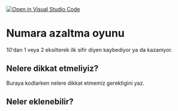 [![Open in Visual Studio Code](https://classroom.github.com/assets/open-in-vscode-718a45dd9cf7e7f842a935f5ebbe5719a5e09af4491e668f4dbf3b35d5cca122.svg)](https://classroom.github.com/online_ide?assignment_repo_id=11214383&assignment_repo_type=AssignmentRepo)
# Numara azaltma oyunu

10'dan 1 veya 2 eksilterek ilk sifir diyen kaybediyor ya da kazaniyor.

## Nelere dikkat etmeliyiz?

Buraya kodlarken nelere dikkat etmemiz gerektigini yaz.

## Neler eklenebilir?

